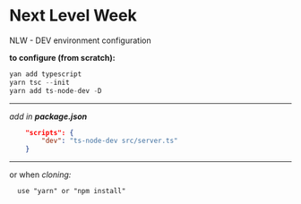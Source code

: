 # Next Level Week

NLW - DEV environment configuration

**to configure (from scratch):**<br> 
```ts
yan add typescript
yarn tsc --init
yarn add ts-node-dev -D
```
---
*add in **package.json***
```json
    "scripts": {
        "dev": "ts-node-dev src/server.ts"
    }
```
---
or when *cloning:*
```<br>
  use "yarn" or "npm install"
```